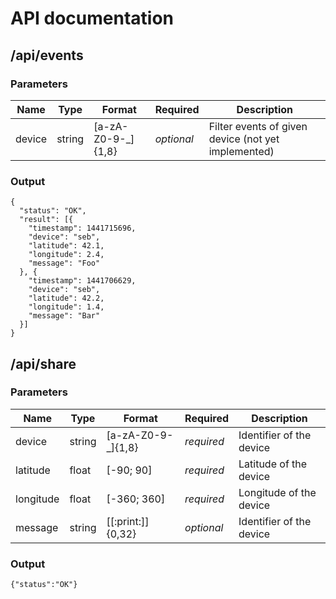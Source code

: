 # API documentation

## /api/events

### Parameters

|Name|Type|Format|Required|Description|
|---|---|---|---|---|
|device|string|[a-zA-Z0-9-_]{1,8}|*optional*|Filter events of given device (not yet implemented)|

### Output
```
{
  "status": "OK",
  "result": [{
    "timestamp": 1441715696,
    "device": "seb",
    "latitude": 42.1,
    "longitude": 2.4,
    "message": "Foo"
  }, {
    "timestamp": 1441706629,
    "device": "seb",
    "latitude": 42.2,
    "longitude": 1.4,
    "message": "Bar"
  }]
}
```

## /api/share

### Parameters

|Name|Type|Format|Required|Description|
|---|---|---|---|---|
|device|string| [a-zA-Z0-9-_]{1,8}|*required*|Identifier of the device|
|latitude|float|[-90; 90]|*required*|Latitude of the device|
|longitude|float|[-360; 360]|*required*|Longitude of the device|
|message|string|[[:print:]]{0,32}|*optional*|Identifier of the device|

### Output
```
{"status":"OK"}
```
